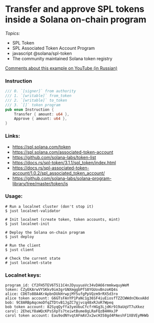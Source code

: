 # Transfer and approve SPL tokens inside a Solana on-chain program

*Topics:*
- SPL Token
- SPL Associated Token Account Program
- javascript @solana/spl-token
- The community maintained Solana token registry


[Comments about this example on YouTube (in Russian)](https://www.youtube.com/watch?v=JwjZLwjY-4w)

### Instruction
```rust
/// 0. `[signer]` from authority
/// 1. `[writable]` from_token
/// 2. `[writable]` to_token
/// 3. `[]` token program
pub enum Instruction {
    Transfer { amount: u64 },
    Approve { amount: u64 },
}
```

### Links:
- https://spl.solana.com/token
- https://spl.solana.com/associated-token-account
- https://github.com/solana-labs/token-list
- https://docs.rs/spl-token/3.1.1/spl_token/index.html
- https://docs.rs/spl-associated-token-account/1.0.2/spl_associated_token_account/  
- https://github.com/solana-labs/solana-program-library/tree/master/token/js

### Usage:
```
# Run a localnet cluster (don't stop it)
$ just localnet-validator

# Init localnet (create token, token accounts, mint)
$ just localnet-init

# Deploy the Solana on-chain program
$ just deploy

# Run the client
$ just client

# Check the current state
# just localnet-state 
```

### Localnet keys:
```
program_id: Cf2FH5TEV6T511C4nJDyuyuaVc34vDA66rmmkwquyWeM
token: CZyEKArwVYSKkv9im3grGNXmggbPfS8YGUovBnzoKQ4s  
alice: CD6To88A4KrApbnDUkHrwpjMY5ufgPpVQzm9rRX5d3ro
alice token account: G6GTsFAnYP1PaNc1g36SF4iuEiosfTZZCWWdnCNxxA8d  
bob: 9C8ARBpAqcmoDfqZTDtvB1JgZC7gjvcq48xRJoR7Wpeq
bob token account: 82SyqQyffa3yeUbuCfcfrHGg3LjdKr919aUqVT7uXkez
carol: 2EheLY8aWQcKPsSXpTs7teiwtBume8gLRaFQzB4HHxJP
carol token account: Eau9odNYvqtAFmAVJx2wcH358gd4PAeshF1X8VEyMHWb
```

